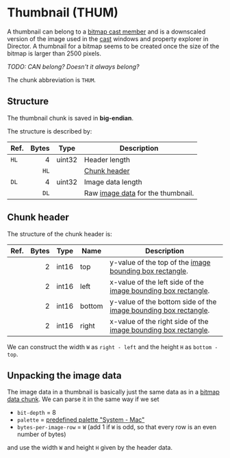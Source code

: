 # Thumbnail (THUM)

A thumbnail can belong to a [bitmap cast member](./castmembers/bitmap.md) and is a downscaled version of the image used
in the [cast](#TODO) windows and property explorer in Director. A thumbnail for a bitmap seems to be created once the
size of the bitmap is larger than 2500 pixels.

*TODO: CAN belong? Doesn't it always belong?*

The chunk abbreviation is `THUM`.

## Structure

The thumbnail chunk is saved in **big-endian**.

The structure is described by:

Ref.   | Bytes | Type   | Description
---    | ---:  | ---    | ---
`HL`   | 4     | uint32 | Header length
&nbsp; | `HL`  | &nbsp; | [Chunk header](#chunk-header)
`DL`   | 4     | uint32 | Image data length
&nbsp; | `DL`  | &nbsp; | Raw [image data](#unpacking-the-image-data) for the thumbnail.

## Chunk header

The structure of the chunk header is:

Ref.   | Bytes | Type   | Name    | Description
---    | ---:  | ---    | ---     | ---
&nbsp; | 2     | int16  | top     | y-value of the top of the [image bounding box rectangle](#TODO).
&nbsp; | 2     | int16  | left    | x-value of the left side of the [image bounding box rectangle](#TODO).
&nbsp; | 2     | int16  | bottom  | y-value of the bottom side of the [image bounding box rectangle](#TODO).
&nbsp; | 2     | int16  | right   | x-value of the right side of the [image bounding box rectangle](#TODO).

We can construct the width `W` as `right - left` and the height `H` as `bottom - top`.

## Unpacking the image data

The image data in a thumbnail is basically just the same data as in a [bitmap data chunk](./BITD.md). We can parse it in
the same way if we set

* `bit-depth` = 8
* `palette` = [predefined palette "System - Mac"](./castmembers/palette.md#TODO)
* `bytes-per-image-row` = `W` (add 1 if `W` is odd, so that every row is an even number of bytes)

and use the width `W` and height `H` given by the header data.
